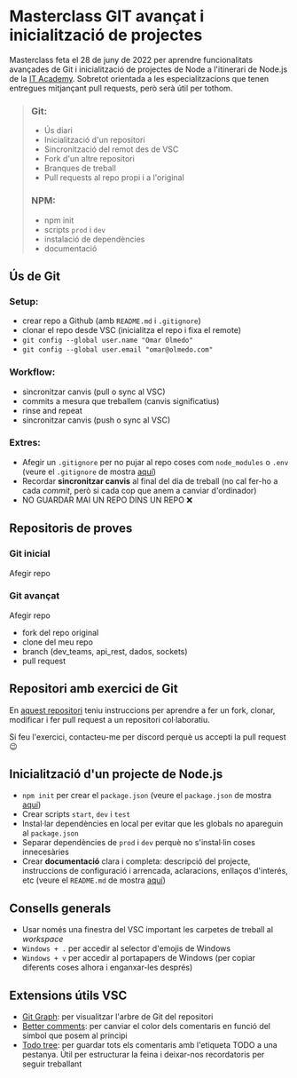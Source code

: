 # Masterclass GIT avançat i inicialització de projectes

Masterclass feta el 28 de juny de 2022 per aprendre funcionalitats avançades de Git i inicialització de projectes de Node a l'itinerari de Node.js de la [IT Academy](https://www.barcelonactiva.cat/es/itacademy). Sobretot  orientada a les especialitzacions que tenen entregues mitjançant pull requests, però serà útil per tothom.

>### Git:
>- Ús diari
>- Inicialització d'un repositori
>- Sincronització del remot des de VSC
>- Fork d'un altre repositori
>- Branques de treball
>- Pull requests al repo propi i a l'original
>
>### NPM:
>- npm init
>- scripts `prod` i `dev`
>- instalació de dependències
>- documentació

## Ús de Git

### Setup:
- crear repo a Github (amb `README.md` i `.gitignore`)
- clonar el repo desde VSC (inicialitza el repo i fixa el remote)
- `git config --global user.name "Omar Olmedo"`
- `git config --global user.email "omar@olmedo.com"`

### Workflow:
- sincronitzar canvis (pull o sync al VSC)
- commits a mesura que treballem (canvis significatius)
- rinse and repeat
- sincronitzar canvis (push o sync al VSC)

### Extres:
- Afegir un `.gitignore` per no pujar al repo coses com `node_modules` o `.env` (veure el `.gitignore` de mostra [aquí](https://github.com/StratocasterO/masterclasses-it-academy/blob/master/.gitignore))
- Recordar **sincronitzar canvis** al final del dia de treball (no cal fer-ho a cada _commit_, però si cada cop que anem a canviar d'ordinador)
- NO GUARDAR MAI UN REPO DINS UN REPO ❌


## Repositoris de proves

### Git inicial

Afegir repo

### Git avançat

Afegir repo

- fork del repo original
- clone del meu repo
- branch (dev_teams, api_rest, dados, sockets)
- pull request


## Repositori amb exercici de Git

En [aquest repositori](https://github.com/IT-Academy-BCN/node_git_initials) teniu instruccions per aprendre a fer un fork, clonar, modificar i fer pull request a un repositori col·laboratiu.

Si feu l'exercici, contacteu-me per discord perquè us accepti la pull request 😉


## Inicialització d'un projecte de Node.js

- `npm init` per crear el `package.json` (veure el `package.json` de mostra [aquí](https://github.com/StratocasterO/masterclasses-it-academy/blob/master/2022_04_27%20npm%20init/package.json))
- Crear scripts `start`, `dev` i `test`
- Instal·lar dependències en local per evitar que les globals no apareguin al `package.json` 
- Separar dependències de `prod` i `dev` perquè no s'instal·lin coses innecesàries
- Crear **documentació** clara i completa: descripció del projecte, instruccions de configuració i arrencada, aclaracions, enllaços d'interés, etc (veure el `README.md` de mostra [aquí](https://github.com/StratocasterO/masterclasses-it-academy/blob/master/2022_04_27%20npm%20init/README.md))


## Consells generals

- Usar només una finestra del VSC important les carpetes de treball al _workspace_
- `Windows + .` per accedir al selector d'emojis de Windows
- `Windows + v` per accedir al portapapers de Windows (per copiar diferents coses alhora i enganxar-les després)


## Extensions útils VSC

- [Git Graph](https://marketplace.visualstudio.com/items?itemName=mhutchie.git-graph): per visualitzar l'arbre de Git del repositori
- [Better comments](https://marketplace.visualstudio.com/items?itemName=aaron-bond.better-comments): per canviar el color dels comentaris en funció del símbol que posem al principi
- [Todo tree](https://marketplace.visualstudio.com/items?itemName=Gruntfuggly.todo-tree): per guardar tots els comentaris amb l'etiqueta TODO a una pestanya. Útil per estructurar la feina i deixar-nos recordatoris per seguir treballant